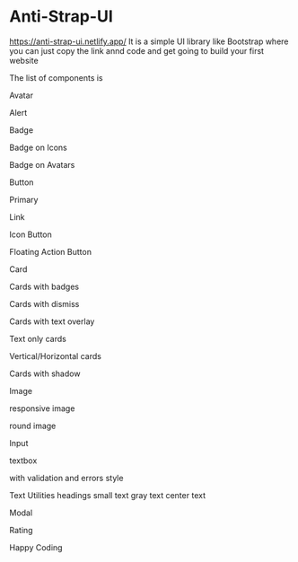 # Anti-Strap-UI
https://anti-strap-ui.netlify.app/
It is a simple UI library like Bootstrap where you can just copy the link annd code and get going to build your first website

The list of components is 

Avatar

Alert

Badge

Badge on Icons

Badge on Avatars

Button

Primary

Link

Icon Button

Floating Action Button

Card

Cards with badges

Cards with dismiss

Cards with text overlay

Text only cards

Vertical/Horizontal cards

Cards with shadow

Image

responsive image

round image

Input

textbox

with validation and errors style

Text Utilities
  headings
  small text
  gray text
  center text
 
 Modal 
 
 Rating
 
 Happy Coding
